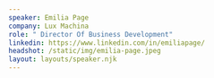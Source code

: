 ```yaml
---
speaker: Emilia Page
company: Lux Machina
role: " Director Of Business Development"
linkedin: https://www.linkedin.com/in/emiliapage/
headshot: /static/img/emilia-page.jpeg
layout: layouts/speaker.njk
---
```

